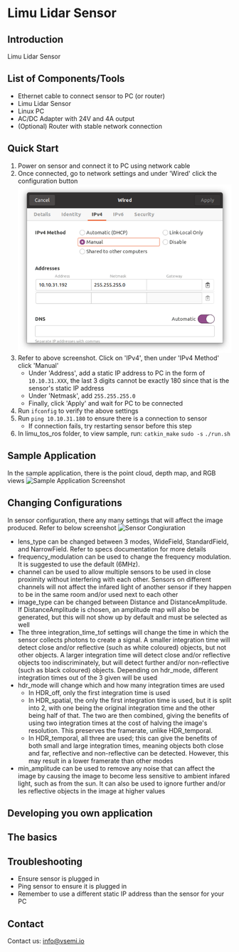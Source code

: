 ﻿# Limu Lidar Sensor
## Introduction
Limu Lidar Sensor
## List of Components/Tools
- Ethernet cable to connect sensor to PC (or router)
- Limu Lidar Sensor
- Linux PC
- AC/DC Adapter with 24V and 4A output
- (Optional) Router with stable network connection
## Quick Start
1. Power on sensor and connect it to PC using network cable
2. Once connected, go to network settings and under 'Wired' click the configuration button
![Wired connection settings](samples/limu_tof_ros/limu_wired.png)
4. Refer to above screenshot. Click on 'IPv4', then under 'IPv4 Method' click 'Manual'
	- Under 'Address', add a static IP address to PC in the form of ```10.10.31.XXX```, the last 3 digits cannot be exactly 180 since that is the sensor's static IP address
	- Under 'Netmask', add ```255.255.255.0```
	- Finally, click 'Apply' and wait for PC to be connected
5. Run ```ifconfig``` to verify the above settings
6. Run ```ping 10.10.31.180``` to ensure there is a connection to sensor
	- If connection fails, try restarting sensor before this step
7. In limu_tos_ros folder, to view sample, run:
```catkin_make```
```sudo -s```
```./run.sh```
## Sample Application
In the sample application, there is the point cloud, depth map, and RGB views
![Sample Application Screenshot](samples/limu_tof_ros/limu_sample.png)
## Changing Configurations
In sensor configuration, there any many settings that will affect the image produced. Refer to below screenshot
![Sensor Congiuration](samples/limu_tof_ros/limu_config.png)
- lens_type can be changed between 3 modes, WideField, StandardField, and NarrowField. Refer to specs documentation for more details
- frequency_modulation can be used to change the frequency modulation. It is suggested to use the default (6MHz).
- channel can be used to allow multiple sensors to be used in close proximity without interfering with each other. Sensors on different channels will not affect the infared light of another sensor if they happen to be in the same room and/or used next to each other
- image_type can be changed between Distance and DistanceAmplitude. If DistanceAmplitude is chosen, an amplitude map will also be generated, but this will not show up by default and must be selected as well
- The three integration_time_tof settings will change the time in which the sensor collects photons to create a signal. A smaller integration time will detect close and/or reflective (such as white coloured) objects, but not other objects. A larger integration time will detect close and/or reflective objects too indiscriminately, but will detect further and/or non-reflective (such as black coloured) objects. Depending on hdr_mode, different integration times out of the 3 given will be used
- hdr_mode will change which and how many integration times are used
	- In HDR_off, only the first integration time is used
	- In HDR_spatial, the only the first integration time is used, but it is split into 2, with one being the original integration time and the other being half of that. The two are then combined, giving the benefits of using two integration times at the cost of halving the image's resolution. This preserves the framerate, unlike HDR_temporal.
	- In HDR_temporal, all three are used; this can give the benefits of both small and large integration times, meaning objects both close and far, reflective and non-reflective can be detected. However, this may result in a lower framerate than other modes
- min_amplitude can be used to remove any noise that can affect the image by causing the image to become less sensitive to ambient infared light, such as from the sun. It can also be used to ignore further and/or les reflective objects in the image at higher values
## Developing you own application
## The basics
## Troubleshooting
- Ensure sensor is plugged in
- Ping sensor to ensure it is plugged in
- Remember to use a different static IP address than the sensor for your PC
## Contact
Contact us:  [info@vsemi.io](mailto:info@vsemi.io)
